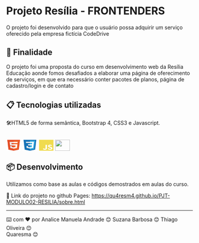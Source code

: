 # Projeto Resília - FRONTENDERS

O projeto foi desenvolvido para que o usuário possa adquirir um serviço oferecido pela empresa fictícia CodeDrive


## 🚀 Finalidade

O projeto foi uma proposta do curso em desenvolvimento web da Resília Educação aonde fomos desafiados a elaborar uma página de oferecimento de serviços, em que era necessário conter pacotes de planos, página de cadastro/login e de contato

## 📋 Tecnologias utilizadas

🛠️HTML5 de forma semântica, Bootstrap 4, CSS3 e Javascript.
<div style="display: inline_block"><br>
<img align="center" height="30" width="40" src="https://raw.githubusercontent.com/devicons/devicon/master/icons/html5/html5-original.svg">
<img align="center"  height="30" width="40" src="https://raw.githubusercontent.com/devicons/devicon/master/icons/css3/css3-original.svg">
<img align="center"  height="30" width="40" src="https://raw.githubusercontent.com/devicons/devicon/master/icons/javascript/javascript-plain.svg">
<img align="center"  height="30" width="40" src="https://cdn.jsdelivr.net/gh/devicons/devicon/icons/bootstrap/bootstrap-original.svg" />
</div>


## 📦 Desenvolvimento

Utilizamos como base as aulas e códigos demostrados em aulas do curso. 



📌 Link do projeto no github Pages: https://qu4resm4.github.io/PJT-MODULO02-RESILIA/sobre.html
 
---
⌨️ com ❤️ por  Analice
                Manuela Andrade 😊
                Suzana Barbosa 😊
                Thiago Oliveira 😊   
                Quaresma 😊






